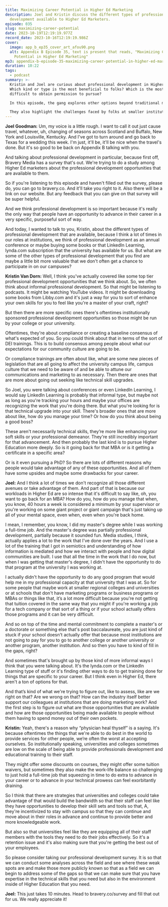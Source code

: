 ```yaml
---
title: Maximizing Career Potential in Higher Ed Marketing
description: Joel and Kristin discuss the different types of professional
  development available to Higher Ed Marketers.
episode: 035
slug: maximizing-career-potential
date: 2023-10-19T12:19:19.977Z
record_date: 2023-10-16T12:19:19.986Z
cover:
  image: app_b_ep35_cover_art_afou90.png
  alt: Appendix B Episode 35, text is present that reads, "Maximizing Career
    Potential in Higher Ed Marketing"
mp3: appendix-b-episode-35-maximizing-career-potential-in-higher-ed-marketing.mp3
duration: 10:22
tags:
  - podcast
summary: >-
  Kristin and Joel are curious about professional development in Higher Ed.
  Which kind or type is the most beneficial to folks? Which is the most
  difficult to obtain permission to pursue?

  In this episode, the gang explores other options beyond traditional methods, such as informal learning through podcasts and YouTube videos, institutionally sponsored programs, compliance training, technical skill upgrades, and personal development like pursuing advanced degrees. 

  They also highlight the challenges faced by folks at smaller institutions and emphasize the importance of improving support and access to professional growth opportunities. 
---
```

**Joel Goodman:**
Um, my voice is a little rough. I want to call it out just cause travel, whatever, uh, changing of seasons across Scotland and Buffalo, New York and Louisville, Kentucky. And I've got to turn around and go back to Texas for a wedding this week. I'm just, it'll be, it'll be nice when the travel's done. But it's so good to be back on Appendix B talking with you.

And talking about professional development in particular, because first off, Bravery Media has a survey that's out. We're trying to do a study among Higher Ed marketers about the professional development opportunities that are available to them.

So if you're listening to this episode and haven't filled out the survey, please do, you can go to bravery.co. And it'll take you right to it. Also there will be a link on our website. But any feedback that you can give on that survey will be super helpful.

And we think professional development is so important because it's really the only way that people have an opportunity to advance in their career in a very specific, purposeful sort of way.

And today, I wanted to talk to you, Kristin, about the different types of professional development that are available, because I think a lot of times in our roles at institutions, we think of professional development as an annual conference or maybe buying some books or that LinkedIn Learning, lynda.com subscription that the university has available for us. But what are some of the other types of professional development that you find are maybe a little bit more valuable that we don't often get a chance to participate in on our campuses?

**Kristin Van Dorn:**
Well, I think you've actually covered like some top tier professional development opportunities that we think about. So, we often think about informal professional development. So that might be listening to podcasts. It might be watching YouTube videos. It might be downloading some books from Libby.com and it's just a way for you to sort of enhance your own skills for you to feel like you're a master of your craft, right?

But then there are more specific ones there's oftentimes institutionally sponsored professional development opportunities so those might be run by your college or your university.

Oftentimes, they're about compliance or creating a baseline consensus of what's expected of you. So you could think about that in terms of the sort of DEI trainings. This is to build consensus among people about what our expectations for our community culture are going to be.

Or compliance trainings are often about like, what are some new pieces of legislation that are all going to affect the university campus life, campus culture that we need to be aware of and be able to attune our communications and marketing to as necessary. Then there are ones that are more about going out seeking like technical skill upgrades.

So Joel, you were talking about conferences or even LinkedIn Learning, I would say LinkedIn Learning is probably that informal type, but maybe not as long as you're tracking your hours and maybe your offices are recognizing the work that you're doing there. But what you're looking for is that technical upgrade into your skill. There's broader ones that are more about like, how do you manage your time? Or how do you think about being a good boss?

These aren't necessarily technical skills, they’re more like enhancing your soft skills or your professional demeanor. They're still incredibly important for that advancement. And then probably the last kind is to pursue Higher Education more deeply. So is it going back for that MBA or is it getting a certificate in a specific area?

Or is it even pursuing a PhD? So there are lots of different reasons why people would take advantage of any of these opportunities. And all of them have some upsides and maybe some drawbacks for your career.

**Joel:**
And I think a lot of times we don't recognize all those different avenues or take advantage of them. And part of that is because our workloads in Higher Ed are so intense that it's difficult to say like, oh, you want to go back for an MBA? How do you, how do you manage that when, you know, 40 hours a week is considered a minimum by your supervisor or you're working on some giant project or giant campaign that's just taking up all of your mental space, even when, even when you're back home.

I mean, I remember, you know, I did my master's degree while I was working a full-time job. And the master's degree was partially professional development, partially because it sounded fun. Media studies, I think, actually applies a lot to the work that I've done over the years. And I use a lot of the training that I got in semiotics and understanding of how information is mediated and how we interact with people and how digital communities are built. I use that all the time in the work that I do now, but when I was getting that master's degree, I didn't have the opportunity to do that program at the university I was working at.

I actually didn't have the opportunity to do any good program that would help me in my professional capacity at that university that I was at. So for some people that maybe work at smaller regional colleges and universities or at schools that don't have marketing programs or business programs or MBAs or things like that, it’s a lot more difficult because you're not getting that tuition covered in the same way that you might if you're working a job for a tech company or that sort of a thing or if your school actually offers those programs and it can be very difficult.

And so on top of the time and mental commitment to complete a master's or a doctorate or something else that's post baccalaureate, you are just kind of stuck if your school doesn't actually offer that because most institutions are not going to pay for you to go to another college or another university or another program, another institution. And so then you have to kind of fill in the gaps, right?

And sometimes that's brought up by those kind of more informal ways I think that you were talking about. It's the lynda.com or the LinkedIn Learning type of stuff or it's finding other ways to do to get training done for things that are specific to your career. But I think even in Higher Ed, there aren't a ton of options for that.

And that’s kind of what we're trying to figure out, like to assess, like are we right on that? Are we wrong on that? How can the industry itself better support our colleagues at institutions that are doing marketing work? And the first step is to figure out what are those opportunities that are available and how are those opportunities being made available to people without them having to spend money out of their own pockets.

**Kristin:**
Yeah, there's a reason why “physician heal thyself” is a saying. It's because oftentimes the things that we're able to do best in the world to provide services for other people, we’re often the worst at accepting ourselves. So institutionally speaking, universities and colleges sometimes are low on the scale of being able to provide professionals development and educational training to their staff.

They might offer some discounts on courses, they might offer some tuition waivers, but sometimes they also make the work-life balance so challenging to just hold a full-time job that squeezing in time to do extra to advance in your career or to advance in your technical prowess can feel exorbitantly draining.

So I think that there are strategies that universities and colleges could take advantage of that would build the bandwidth so that their staff can feel like they have opportunities to develop their skill sets and tools so that, A, they're incentivized to stay with campus so that they can continue and move about in their roles in advance and continue to provide better and more knowledgeable work.

But also so that universities feel like they are equipping all of their staff members with the tools they need to do their jobs effectively. So it's a retention issue and it's also making sure that you're getting the best out of your employees.

So please consider taking our professional development survey. It is so that we can conduct some analyses across the field and see where these weak spots are and make those more publicly known so that as a field we can begin to address some of the gaps so that we can make sure that you have expertise in the technical skills that you need but also in the environment inside of Higher Education that you need.

**Joel:**
This just takes 10 minutes. Head to bravery.co/survey and fill that out for us. We really appreciate it!